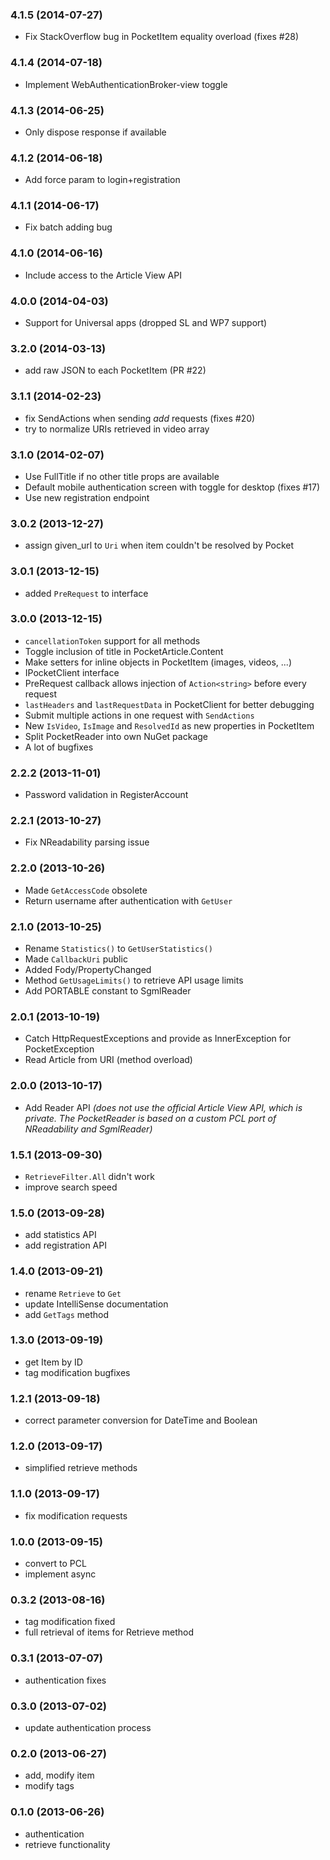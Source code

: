 ### 4.1.5 (2014-07-27)

- Fix StackOverflow bug in PocketItem equality overload (fixes #28)

### 4.1.4 (2014-07-18)

- Implement WebAuthenticationBroker-view toggle

### 4.1.3 (2014-06-25)

- Only dispose response if available

### 4.1.2 (2014-06-18)

- Add force param to login+registration

### 4.1.1 (2014-06-17)

- Fix batch adding bug


### 4.1.0 (2014-06-16)

- Include access to the Article View API

### 4.0.0 (2014-04-03)

- Support for Universal apps (dropped SL and WP7 support)

### 3.2.0 (2014-03-13)

- add raw JSON to each PocketItem (PR #22)

### 3.1.1 (2014-02-23)

- fix SendActions when sending _add_ requests (fixes #20)
- try to normalize URIs retrieved in video array

### 3.1.0 (2014-02-07)

- Use FullTitle if no other title props are available
- Default mobile authentication screen with toggle for desktop (fixes #17)
- Use new registration endpoint

### 3.0.2 (2013-12-27)

- assign given_url to `Uri` when item couldn't be resolved by Pocket

### 3.0.1 (2013-12-15)

- added `PreRequest` to interface

### 3.0.0 (2013-12-15)

- `cancellationToken` support for all methods
- Toggle inclusion of title in PocketArticle.Content
- Make setters for inline objects in PocketItem (images, videos, ...)
- IPocketClient interface
- PreRequest callback allows injection of `Action<string>` before every request
- `lastHeaders` and `lastRequestData` in PocketClient for better debugging
- Submit multiple actions in one request with `SendActions`
- New `IsVideo`, `IsImage` and `ResolvedId` as new properties in PocketItem
- Split PocketReader into own NuGet package
- A lot of bugfixes

### 2.2.2 (2013-11-01)

- Password validation in RegisterAccount

### 2.2.1 (2013-10-27)

- Fix NReadability parsing issue

### 2.2.0 (2013-10-26)

- Made `GetAccessCode` obsolete
- Return username after authentication with `GetUser`

### 2.1.0 (2013-10-25)

- Rename `Statistics()` to `GetUserStatistics()`
- Made `CallbackUri` public
- Added Fody/PropertyChanged
- Method `GetUsageLimits()` to retrieve API usage limits
- Add PORTABLE constant to SgmlReader 

### 2.0.1 (2013-10-19)

- Catch HttpRequestExceptions and provide as InnerException for PocketException
- Read Article from URI (method overload)

### 2.0.0 (2013-10-17)

- Add Reader API _(does not use the official Article View API, which is private. The PocketReader is based on a custom PCL port of NReadability and SgmlReader)_

### 1.5.1 (2013-09-30) 

- `RetrieveFilter.All` didn't work
- improve search speed

### 1.5.0 (2013-09-28) 

- add statistics API
- add registration API

### 1.4.0 (2013-09-21) 

- rename `Retrieve` to `Get`
- update IntelliSense documentation
- add `GetTags` method

### 1.3.0 (2013-09-19) 

- get Item by ID 
- tag modification bugfixes

### 1.2.1 (2013-09-18) 

- correct parameter conversion for DateTime and Boolean

### 1.2.0 (2013-09-17) 

- simplified retrieve methods

### 1.1.0 (2013-09-17) 

- fix modification requests

### 1.0.0 (2013-09-15) 

- convert to PCL 
- implement async

### 0.3.2 (2013-08-16) 

- tag modification fixed
- full retrieval of items for Retrieve method

### 0.3.1 (2013-07-07) 

- authentication fixes

### 0.3.0 (2013-07-02) 

- update authentication process 

### 0.2.0 (2013-06-27) 

- add, modify item
- modify tags

### 0.1.0 (2013-06-26) 

- authentication 
- retrieve functionality
